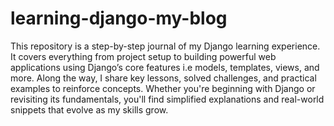 # learning-django-my-blog
This repository is a step-by-step journal of my Django learning experience. It covers everything from project setup to building powerful web applications using Django’s core features i.e models, templates, views, and more.
Along the way, I share key lessons, solved challenges, and practical examples to reinforce concepts. Whether you're beginning with Django or revisiting its fundamentals, you'll find simplified explanations and real-world snippets that evolve as my skills grow.
